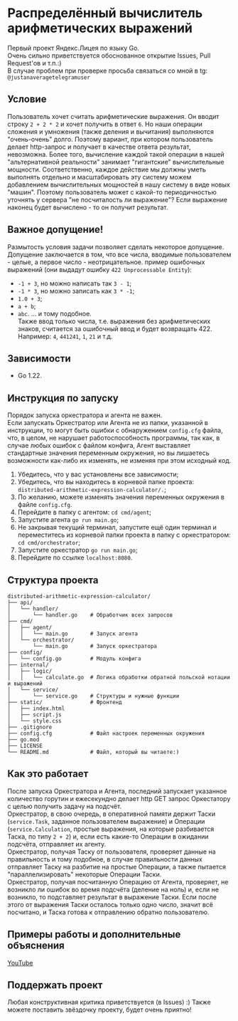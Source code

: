 # Распределённый вычислитель арифметических выражений
Первый проект Яндекс.Лицея по языку Go.<br>
Очень сильно приветствуется обоснованное открытие Issues, Pull Request'ов и т.п.:)<br>
В случае проблем при проверке просьба связаться со мной в tg: `@justanaveragetelegramuser`
## Условие
Пользователь хочет считать арифметические выражения. Он вводит строку `2 + 2 * 2` и хочет получить в ответ `6`. Но наши операции сложения и умножения (также деления и вычитания) выполняются "очень-очень" долго. Поэтому вариант, при котором пользователь делает http-запрос и получает в качестве ответа результат, невозможна. Более того, вычисление каждой такой операции в нашей "альтернативной реальности" занимает "гигантские" вычислительные мощности. Соответственно, каждое действие мы должны уметь выполнять отдельно и масштабировать эту систему можем добавлением вычислительных мощностей в нашу систему в виде новых "машин". Поэтому пользователь может с какой-то периодичностью уточнять у сервера "не посчиталость ли выражение"? Если выражение наконец будет вычислено - то он получит результат.<br>
## Важное допущение!
Размытость условия задачи позволяет сделать некоторое допущение. Допущение заключается в том, что все числа, вводимые пользователем - целые, а первое число - неотрицательное. пример ошибочных выражений (они выдадут ошибку `422 Unprocessable Entity`):
- `-1 + 3`, но можно написать так `3 - 1`;
- `-1 * 3`, но можно записать как `3 * -1`;
- `1.0 + 3`;
- `a + b`;
- `abc`.
... и тому подобное.<br>
Также ввод только числа, т.е. выражения без арифметических знаков, считается за ошибочный ввод и будет возвращать 422. Например: `4`, `441241`, `1`, `21` и т.д.
## Зависимости
- Go 1.22.

## Инструкция по запуску
Порядок запуска оркестратора и агента не важен.<br>
Если запускать Оркестратор или Агента не из папки, указанной в инструкции, то могут быть ошибки с обнаружением `config.cfg` файла, что, в целом, не нарушает работоспособность программы, так как, в случае любых ошибок с файлом конфига, Агент выставляет стандартные значения переменным окружения, но вы лишаетесь возможности как-либо их изменять, не изменяя при этом исходный код.
1. Убедитесь, что у вас установлены все зависимости;
2. Убедитесь, что вы находитесь в корневой папке проекта: `distributed-arithmetic-expression-calculator/.`;
3. По желанию, можете изменять значения переменных окружения в файле `config.cfg`.
4. Перейдите в папку с агентом: `cd cmd/agent`;
5. Запустите агента `go run main.go`;
6. Не закрывая текущий терминал, запустите ещё один терминал и переместитесь из корневой папки проекта в папку с оркестратором: `cd cmd/orchestrator`;
7. Запустите оркестратор `go run main.go`;
8. Перейдите по ссылке `localhost:8080`.
## Структура проекта
```
distributed-arithmetic-expression-calculator/
├── api/
│   └── handler/
│       └── handler.go    # Обработчик всех запросов
├── cmd/
│   ├── agent/
│   │   └── main.go       # Запуск агента
│   └── orchestrator/
│       └── main.go       # Запуск оркестратора
├── config/
│   └── config.go         # Модуль конфига
├── internal/
│   ├── logic/
│   │   └── calculate.go  # Логика обработки обратной польской нотации и выражений 
│   └── service/
│       └── service.go    # Структуры и нужные функции
├── static/               # Фронтенд
│   ├── index.html
│   ├── script.js
│   └── style.css
├── .gitignore
├── config.cfg            # Файл настроек переменных окружения
├── go.mod
├── LICENSE
└── README.md             # Файл, который вы читаете:)
```
## Как это работает
После запуска Оркестратора и Агента, последний запускает указанное количество горутин и ежесекундно делает http GET запрос Оркестатору с целью получить задачу на подсчёт.<br>
Оркестратор, в свою очередь, в оперативной памяти держит Таски (`service.Task`, заданное пользователем выражение) и Операции (`service.Calculation`, простые выражения, на которые разбивается Таска, по типу `2 + 2`) и, если есть какие-то Операции в ожидании подсчёта, отправляет их агенту.<br>
Оркестратор, получая Таску от пользователя, проверяет данные на правильность и тому подобное, в случае правильности данных отправляет Таску на разбитие на простые Операции, а также пытается "параллелизировать" некоторые Операции Таски.<br>
Оркестратор, получая посчитанную Операцию от Агента, проверяет, не возникло ли ошибок во время подсчёта (деление на ноль) и, если не возникло, то подставляет результат в выражение Таски. Если после этого от выражения Таски осталось только одно число, значит всё посчитано, и Таска готова к отправлению обратно пользователю. 
## Примеры работы и дополнительные объяснения
[YouTube](https://youtu.be/8jC7w33JU3E?si=XufMQHdRKUIaNzkG)
## Поддержать проект
Любая конструктивная критика приветствуется (в Issues) :)
Также можете поставить звёздочку проекту, будет очень приятно!

